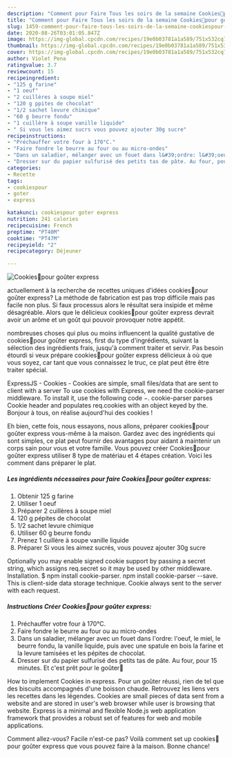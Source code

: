 ```yaml
---
description: "Comment pour Faire Tous les soirs de la semaine Cookies🍪pour goûter express"
title: "Comment pour Faire Tous les soirs de la semaine Cookies🍪pour goûter express"
slug: 1459-comment-pour-faire-tous-les-soirs-de-la-semaine-cookiespour-gouter-express
date: 2020-08-26T03:01:05.847Z
image: https://img-global.cpcdn.com/recipes/19e0b03781a1a589/751x532cq70/cookies🍪pour-gouter-express-photo-principale-de-la-recette.jpg
thumbnail: https://img-global.cpcdn.com/recipes/19e0b03781a1a589/751x532cq70/cookies🍪pour-gouter-express-photo-principale-de-la-recette.jpg
cover: https://img-global.cpcdn.com/recipes/19e0b03781a1a589/751x532cq70/cookies🍪pour-gouter-express-photo-principale-de-la-recette.jpg
author: Violet Pena
ratingvalue: 3.7
reviewcount: 15
recipeingredient:
- "125 g farine"
- "1 oeuf"
- "2 cuillères à soupe miel"
- "120 g ppites de chocolat"
- "1/2 sachet levure chimique"
- "60 g beurre fondu"
- "1 cuillère à soupe vanille liquide"
- " Si vous les aimez sucrs vous pouvez ajouter 30g sucre"
recipeinstructions:
- "Préchauffer votre four à 170°C."
- "Faire fondre le beurre au four ou au micro-ondes"
- "Dans un saladier, mélanger avec un fouet dans l&#39;ordre: l&#39;oeuf, le miel, le beurre fondu, la vanille liquide, puis avec une spatule en bois la farine et la levure tamisées et les pépites de chocolat."
- "Dresser sur du papier sulfurisé des petits tas de pâte. Au four, pour 15 minutes. Et c&#39;est prêt pour le goûter🍪"
categories:
- Recette
tags:
- cookiespour
- goter
- express

katakunci: cookiespour goter express 
nutrition: 241 calories
recipecuisine: French
preptime: "PT40M"
cooktime: "PT47M"
recipeyield: "2"
recipecategory: Déjeuner

---
```



![Cookies🍪pour goûter express](https://img-global.cpcdn.com/recipes/19e0b03781a1a589/751x532cq70/cookies🍪pour-gouter-express-photo-principale-de-la-recette.jpg)

actuellement à la recherche de recettes uniques d'idées cookies🍪pour goûter express? La méthode de fabrication est pas trop difficile mais pas facile non plus. Si faux processus alors le résultat sera insipide et même désagréable. Alors que le délicieux cookies🍪pour goûter express devrait avoir un arôme et un goût qui pouvoir provoquer notre appétit.

nombreuses choses qui plus ou moins influencent la qualité gustative de cookies🍪pour goûter express, first du type d'ingrédients, suivant la sélection des ingrédients frais, jusqu'à comment traiter et servir. Pas besoin étourdi si veux prépare cookies🍪pour goûter express délicieux à où que vous soyez, car tant que vous connaissez le truc, ce plat peut être être traiter spécial.

ExpressJS - Cookies - Cookies are simple, small files/data that are sent to client with a server To use cookies with Express, we need the cookie-parser middleware. To install it, use the following code −. cookie-parser parses Cookie header and populates req.cookies with an object keyed by the. Bonjour à tous, on réalise aujourd&#39;hui des cookies !


Eh bien, cette fois, nous essayons, nous allons, préparer cookies🍪pour goûter express vous-même à la maison. Gardez avec des ingrédients qui sont simples, ce plat peut fournir des avantages pour aidant à maintenir un corps sain pour vous et votre famille. Vous pouvez créer Cookies🍪pour goûter express utiliser 8 type de matériau et 4 étapes création. Voici les comment dans préparer le plat.

<!--inarticleads1-->

##### Les ingrédients nécessaires pour faire Cookies🍪pour goûter express:

1. Obtenir 125 g farine
1. Utiliser 1 oeuf
1. Préparer 2 cuillères à soupe miel
1.  120 g pépites de chocolat
1.  1/2 sachet levure chimique
1. Utiliser 60 g beurre fondu
1. Prenez 1 cuillère à soupe vanille liquide
1. Préparer  Si vous les aimez sucrés, vous pouvez ajouter 30g sucre


Optionally you may enable signed cookie support by passing a secret string, which assigns req.secret so it may be used by other middleware. Installation. $ npm install cookie-parser. npm install cookie-parser --save. This is client-side data storage technique. Cookie always sent to the server with each request. 

<!--inarticleads2-->

##### Instructions Créer Cookies🍪pour goûter express:

1. Préchauffer votre four à 170°C.
1. Faire fondre le beurre au four ou au micro-ondes
1. Dans un saladier, mélanger avec un fouet dans l&#39;ordre: l&#39;oeuf, le miel, le beurre fondu, la vanille liquide, puis avec une spatule en bois la farine et la levure tamisées et les pépites de chocolat.
1. Dresser sur du papier sulfurisé des petits tas de pâte. Au four, pour 15 minutes. Et c&#39;est prêt pour le goûter🍪


How to implement Cookies in express. Pour un goûter réussi, rien de tel que des biscuits accompagnés d&#39;une boisson chaude. Retrouvez les liens vers les recettes dans les légendes. Cookies are small pieces of data sent from a website and are stored in user&#39;s web browser while user is browsing that website. Express is a minimal and flexible Node.js web application framework that provides a robust set of features for web and mobile applications. 


Comment allez-vous? Facile n'est-ce pas? Voilà comment set up cookies🍪pour goûter express que vous pouvez faire à la maison. Bonne chance!
